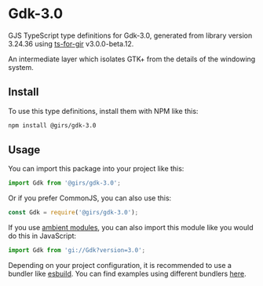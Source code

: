 
# Gdk-3.0

GJS TypeScript type definitions for Gdk-3.0, generated from library version 3.24.36 using [ts-for-gir](https://github.com/gjsify/ts-for-gjs) v3.0.0-beta.12.

An intermediate layer which isolates GTK+ from the details of the windowing system.

## Install

To use this type definitions, install them with NPM like this:
```bash
npm install @girs/gdk-3.0
```

## Usage

You can import this package into your project like this:
```ts
import Gdk from '@girs/gdk-3.0';
```

Or if you prefer CommonJS, you can also use this:
```ts
const Gdk = require('@girs/gdk-3.0');
```

If you use [ambient modules](https://github.com/gjsify/ts-for-gir/tree/main/packages/cli#ambient-modules), you can also import this module like you would do this in JavaScript:

```ts
import Gdk from 'gi://Gdk?version=3.0';
```

Depending on your project configuration, it is recommended to use a bundler like [esbuild](https://esbuild.github.io/). You can find examples using different bundlers [here](https://github.com/gjsify/ts-for-gir/tree/main/examples).